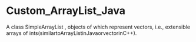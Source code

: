 # Custom_ArrayList_Java
A class SimpleArrayList , objects of which represent vectors, i.e., extensible arrays of ints(similartoArrayListinJavaorvectorinC++).
